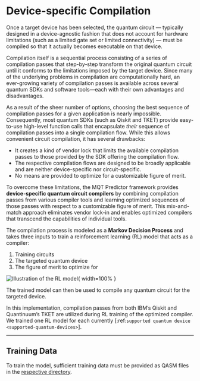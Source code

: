 # Device-specific Compilation

Once a target device has been selected, the quantum circuit — typically designed in a device-agnostic fashion that does not account for hardware limitations (such as a limited gate set or limited connectivity) — must be compiled so that it actually becomes executable on that device.

Compilation itself is a sequential process consisting of a series of compilation passes that step-by-step transform the original quantum circuit until it conforms to the limitations imposed by the target device. Since many of the underlying problems in compilation are computationally hard, an ever-growing variety of compilation passes is available across several quantum SDKs and software tools—each with their own advantages and disadvantages.

As a result of the sheer number of options, choosing the best sequence of compilation passes for a given application is nearly impossible. Consequently, most quantum SDKs (such as Qiskit and TKET) provide easy-to-use high-level function calls that encapsulate *their* sequence of compilation passes into a single compilation flow. While this allows convenient circuit compilation, it has several drawbacks:

- It creates a kind of vendor lock that limits the available compilation passes to those provided by the SDK offering the compilation flow.
- The respective compilation flows are designed to be broadly applicable and are neither device-specific nor circuit-specific.
- No means are provided to optimize for a customizable figure of merit.

To overcome these limitations, the MQT Predictor framework provides **device-specific quantum circuit compilers** by combining compilation passes from various compiler tools and learning optimized sequences of those passes with respect to a customizable figure of merit. This mix-and-match approach eliminates vendor lock-in and enables optimized compilers that transcend the capabilities of individual tools.

The compilation process is modeled as a **Markov Decision Process** and takes three inputs to train a reinforcement learning (RL) model that acts as a compiler:

1. Training circuits  
2. The targeted quantum device  
3. The figure of merit to optimize for  

![Illustration of the RL model](/_static/rl.png){ width=100% }

The trained model can then be used to compile any quantum circuit for the targeted device.

In this implementation, compilation passes from both IBM’s Qiskit and Quantinuum’s TKET are utilized during RL training of the optimized compiler.  
We trained one RL model for each currently [:ref:`supported quantum device <supported-quantum-devices>`].

---

## Training Data

To train the model, sufficient training data must be provided as QASM files in the [respective directory](https://github.com/munich-quantum-toolkit/predictor/tree/main/src/mqt/predictor/rl/training_data/training_circuits).